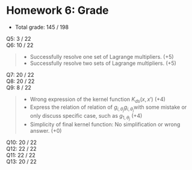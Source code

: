 # Homework 6: Grade

- Total grade: 145 / 198

Q5: 3 / 22  
Q6: 10 / 22  
> - Successfully resolve one set of Lagrange multipliers. (+5)  
> - Successfully resolve two sets of Lagrange multipliers. (+5)   

Q7: 20 / 22  
Q8: 20 / 22  
Q9: 8 / 22  
> - Wrong expression of the kernel function $K_{ds}(x, x')$ (+4)  
> - Express the relation of relation of $g_{i,\theta_j}g_{i,\theta_j}$ ​	with some mistake or only discuss specific case, such as $g_{1, \theta_j}$ (+4)
> - Simplicity of final kernel function: No simplification or wrong answer. (+0)


Q10: 20 / 22  
Q12: 22 / 22  
Q11: 22 / 22  
Q13: 20 / 22  